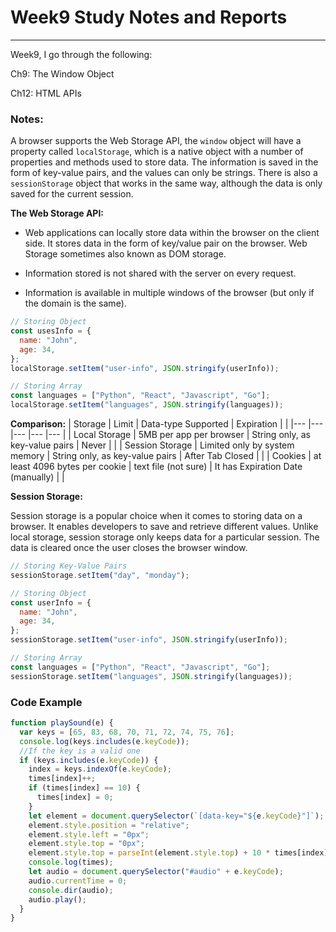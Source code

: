 # Week9 Study Notes and Reports

---

Week9, I go through the following:

Ch9: The Window Object

Ch12: HTML APIs

### Notes:

A browser supports the Web Storage API, the `window` object will have a property called `localStorage`, which is a native object with a number of properties and methods used to store data. The information is saved in the form of key-value pairs, and the values can only be strings. There is also a `sessionStorage` object that works in the same way, although the data is only saved for the current session.

**The Web Storage API:**
- Web applications can locally store data within the browser on the client side. It stores data in the form of key/value pair on the browser. Web Storage sometimes also known as DOM storage.

- Information stored is not shared with the server on every request.

- Information is available in multiple windows of the browser (but only if the domain is the same).


``` JavaScript
// Storing Object
const usesInfo = {
  name: "John",
  age: 34,
};
localStorage.setItem("user-info", JSON.stringify(userInfo));

// Storing Array
const languages = ["Python", "React", "Javascript", "Go"];
localStorage.setItem("languages", JSON.stringify(languages));
```

**Comparison:**
|   Storage	|  Limit 	|  Data-type Supported 	|  Expiration 	|   	|
|---	|---	|---	|---	|---	|
| Local Storage  	| 5MB per app per browser  	| String only, as key-value pairs  	|  Never 	|   	|
|  Session Storage 	|  Limited only by system memory 	| String only, as key-value pairs  	| After Tab Closed  	|   	|
|  Cookies 	|  at least 4096 bytes per cookie 	| text file (not sure)   	| It has Expiration Date (manually)  	|   	|

**Session Storage:**

Session storage is a popular choice when it comes to storing data on a browser. It enables developers to save and retrieve different values. Unlike local storage, session storage only keeps data for a particular session. The data is cleared once the user closes the browser window.


``` JavaScript
// Storing Key-Value Pairs
sessionStorage.setItem("day", "monday");

// Storing Object
const userInfo = {
  name: "John",
  age: 34,
};
sessionStorage.setItem("user-info", JSON.stringify(userInfo));

// Storing Array
const languages = ["Python", "React", "Javascript", "Go"];
sessionStorage.setItem("languages", JSON.stringify(languages));
```


### Code Example

```javaScript
function playSound(e) {
  var keys = [65, 83, 68, 70, 71, 72, 74, 75, 76];
  console.log(keys.includes(e.keyCode));
  //If the key is a valid one
  if (keys.includes(e.keyCode)) {
    index = keys.indexOf(e.keyCode);
    times[index]++;
    if (times[index] == 10) {
      times[index] = 0;
    }
    let element = document.querySelector(`[data-key="${e.keyCode}"]`);
    element.style.position = "relative";
    element.style.left = "0px";
    element.style.top = "0px";
    element.style.top = parseInt(element.style.top) + 10 * times[index] + "px";
    console.log(times);
    let audio = document.querySelector("#audio" + e.keyCode);
    audio.currentTime = 0;
    console.dir(audio);
    audio.play();
  }
}

```
